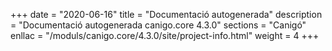 +++
date        = "2020-06-16"
title       = "Documentació autogenerada"
description = "Documentació autogenerada canigo.core 4.3.0"
sections    = "Canigó"
enllac		= "/moduls/canigo.core/4.3.0/site/project-info.html"
weight      = 4
+++
